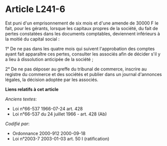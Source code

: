 # Article L241-6

Est puni d'un emprisonnement de six mois et d'une amende de 30000 F le fait, pour les gérants, lorsque les capitaux propres
de la société, du fait de pertes constatées dans les documents comptables, deviennent inférieurs à la moitié du capital
social :

1° De ne pas dans les quatre mois qui suivent l'approbation des comptes ayant fait apparaître ces pertes, consulter les
associés afin de décider s'il y a lieu à dissolution anticipée de la société ;

2° De ne pas déposer au greffe du tribunal de commerce, inscrire au registre du commerce et des sociétés et publier dans un
journal d'annonces légales, la décision adoptée par les associés.

**Liens relatifs à cet article**

_Anciens textes_:

  - Loi n°66-537 1966-07-24 art. 428
  - Loi n°66-537 du 24 juillet 1966 - art. 428 (Ab)

_Codifié par_:

  - Ordonnance 2000-912 2000-09-18
  - Loi n°2003-7 2003-01-03 art. 50 I (ratification)
